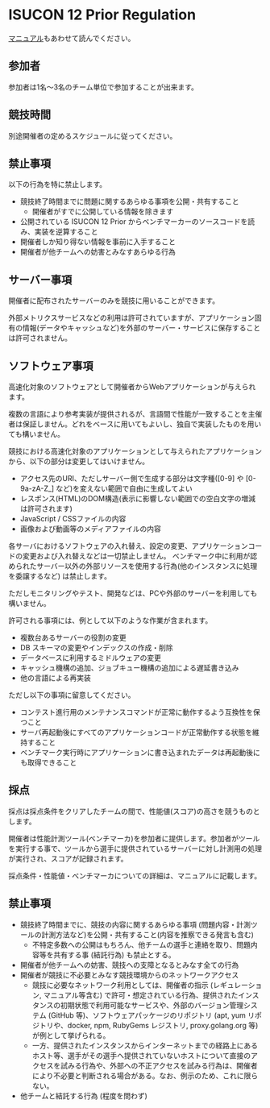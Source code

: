 # ISUCON 12 Prior Regulation

[マニュアル](./MANUAL.md)もあわせて読んでください。

## 参加者

参加者は1名〜3名のチーム単位で参加することが出来ます。

## 競技時間

別途開催者の定めるスケジュールに従ってください。

## 禁止事項

以下の行為を特に禁止します。

- 競技終了時間までに問題に関するあらゆる事項を公開・共有すること
  - 開催者がすでに公開している情報を除きます
- 公開されている ISUCON 12 Prior からベンチマーカーのソースコードを読み、実装を逆算すること
- 開催者しか知り得ない情報を事前に入手すること
- 開催者が他チームへの妨害とみなすあらゆる行為

## サーバー事項

開催者に配布されたサーバーのみを競技に用いることができます。

外部メトリクスサービスなどの利用は許可されていますが、アプリケーション固有の情報(データやキャッシュなど)を外部のサーバー・サービスに保存することは許可されません。

## ソフトウェア事項

高速化対象のソフトウェアとして開催者からWebアプリケーションが与えられます。

複数の言語により参考実装が提供されるが、言語間で性能が一致することを主催者は保証しません。どれをベースに用いてもよいし、独自で実装したものを用いても構いません。

競技における高速化対象のアプリケーションとして与えられたアプリケーションから、以下の部分は変更してはいけません。

- アクセス先のURI、ただしサーバー側で生成する部分は文字種([0-9] や [0-9a-zA-Z_] など)を変えない範囲で自由に生成してよい
- レスポンス(HTML)のDOM構造(表示に影響しない範囲での空白文字の増減は許可されます)
- JavaScript / CSSファイルの内容
- 画像および動画等のメディアファイルの内容

各サーバにおけるソフトウェアの入れ替え、設定の変更、アプリケーションコードの変更および入れ替えなどは一切禁止しません。
ベンチマーク中に利用が認められたサーバー以外の外部リソースを使用する行為(他のインスタンスに処理を委譲するなど) は禁止します。

ただしモニタリングやテスト、開発などは、PCや外部のサーバーを利用しても構いません。

許可される事項には、例として以下のような作業が含まれます。

- 複数台あるサーバーの役割の変更
- DB スキーマの変更やインデックスの作成・削除
- データベースに利用するミドルウェアの変更
- キャッシュ機構の追加、ジョブキュー機構の追加による遅延書き込み
- 他の言語による再実装

ただし以下の事項に留意してください。

- コンテスト進行用のメンテナンスコマンドが正常に動作するよう互換性を保つこと
- サーバ再起動後にすべてのアプリケーションコードが正常動作する状態を維持すること
- ベンチマーク実行時にアプリケーションに書き込まれたデータは再起動後にも取得できること

## 採点

採点は採点条件をクリアしたチームの間で、性能値(スコア)の高さを競うものとします。

開催者は性能計測ツール(ベンチマーカ)を参加者に提供します。参加者がツールを実行する事で、ツールから選手に提供されているサーバーに対し計測用の処理が実行され、スコアが記録されます。

採点条件・性能値・ベンチマーカについての詳細は、マニュアルに記載します。

## 禁止事項

- 競技終了時間までに、競技の内容に関するあらゆる事項 (問題内容・計測ツールの計測方法など)を公開・共有すること(内容を推察できる発言も含む)
  - 不特定多数への公開はもちろん、他チームの選手と連絡を取り、問題内容等を共有する事 (結託行為) も禁止とする。
- 開催者が他チームへの妨害、競技への支障となるとみなす全ての行為
- 開催者が競技に不必要とみなす競技環境からのネットワークアクセス
  - 競技に必要なネットワーク利用としては、開催者の指示 (レギュレーション, マニュアル等含む) で許可・想定されている行為、提供されたインスタンスの初期状態で利用可能なサービスや、外部のバージョン管理システム (GitHub 等)、ソフトウェアパッケージのリポジトリ (apt, yum リポジトリや、docker, npm, RubyGems レジストリ, proxy.golang.org 等) が例として挙げられる。
  - 一方、提供されたインスタンスからインターネットまでの経路上にあるホスト等、選手がその選手へ提供されていないホストについて直接のアクセスを試みる行為や、外部への不正アクセスを試みる行為は、開催者により不必要と判断される場合がある。なお、例示のため、これに限らない。
- 他チームと結託する行為 (程度を問わず)
